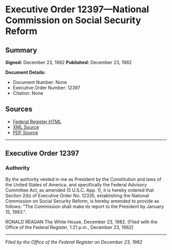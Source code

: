 # Executive Order 12397—National Commission on Social Security Reform

## Summary

**Signed:** December 23, 1982
**Published:** December 23, 1982

**Document Details:**
- Document Number: None
- Executive Order Number: 12397
- Citation: None

## Sources
- [Federal Register HTML](https://www.presidency.ucsb.edu/documents/executive-order-12397-national-commission-social-security-reform)
- [XML Source](None)
- [PDF Source](None)

---

## Executive Order 12397

### Authority

By the authority vested in me as President by the Constitution and laws of the United States of America, and specifically the Federal Advisory Committee Act, as amended (5 U.S.C. App. 1), it is hereby ordered that Section 2(b) of Executive Order No. 12335, establishing the National Commission on Social Security Reform, is hereby amended to provide as follows:
"The Commission shall make its report to the President by January 15, 1983.".

RONALD REAGAN
The White House,
December 23, 1982.
[Filed with the Office of the Federal Register, 1:21 p.m., December 23, 1982]

---

*Filed by the Office of the Federal Register on December 23, 1982*
